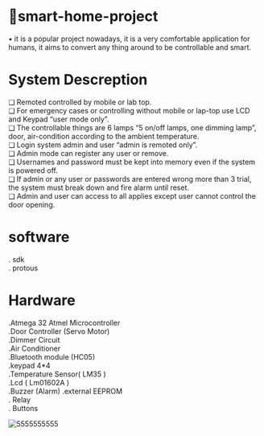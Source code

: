 # 🏡smart-home-project   
• it is a popular project nowadays, it is a very comfortable application 
for humans, it aims to convert any thing around to be controllable 
and smart.
# System Descreption
❑ Remoted controlled by mobile or lab top.  
❑ For emergency cases or controlling without mobile or lap-top 
use LCD and Keypad “user mode only”.    
❑ The controllable things are 6 lamps “5 on/off lamps, one 
dimming lamp”, door, air-condition according to the ambient 
temperature.     
❑ Login system admin and user “admin is remoted only”.   
❑ Admin mode can register any user or remove.    
❑ Usernames and password must be kept into memory even if 
the system is powered off.     
❑ If admin or any user or passwords are entered wrong more 
than 3 trial, the system must break down and fire alarm until 
reset.     
❑ Admin and user can access to all applies except user cannot 
control the door opening.    
# software 
. sdk  
. protous   

# Hardware  
.Atmega 32 Atmel Microcontroller  
.Door Controller (Servo Motor)     
.Dimmer Circuit   
.Air Conditioner   
.Bluetooth module (HC05)  
.keypad 4*4   
.Temperature Sensor( LM35 )  
.Lcd ( Lm01602A )  
.Buzzer (Alarm) 
.external EEPROM  
. Relay  
. Buttons  

![5555555555](https://github.com/faatthy/smart-home-project/assets/110846097/b41f74f4-0541-481c-848b-d6f81cd47e6e)
